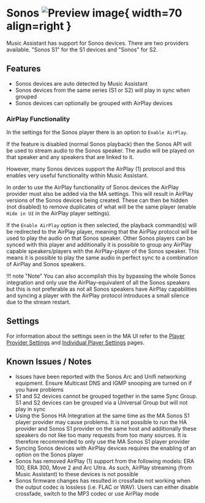 # Sonos ![Preview image](../assets/icons/sonos-icon.svg){ width=70 align=right }

Music Assistant has support for Sonos devices. There are two providers available. "Sonos S1" for the S1 devices and "Sonos" for S2.

## Features

- Sonos devices are auto detected by Music Assistant
- Sonos devices from the same series (S1 or S2) will play in sync when grouped
- Sonos devices can optionally be grouped with AirPlay devices

### AirPlay Functionality

In the settings for the Sonos player there is an option to `Enable AirPlay`.

If the feature is disabled (normal Sonos playback) then the Sonos API will be used to stream audio to the Sonos speaker. The audio will be played on that speaker and any speakers that are linked to it.

However, many Sonos devices support the AirPlay (1) protocol and this enables very useful functionality within Music Assistant.

In order to use the AirPlay functionality of Sonos devices the AirPlay provider must also be added via the MA settings. This will result in AirPlay versions of the Sonos devices being created. These can then be hidden (not disabled) to remove duplicates of what will be the same player (enable `Hide in UI` in the AirPlay player settings).

If the `Enable AirPlay` option is then selected, the playback command(s) will be redirected to the AirPlay player, meaning that the AirPlay protocol will be used to play the audio on that Sonos speaker. Other Sonos players can be synced with this player and additionally it is possible to group any AirPlay capable speakers/players with the AirPlay-player of the Sonos speaker. This means it is possible to play the same audio in perfect sync to a combination of AirPlay and Sonos speakers.

!!! note "Note"
    You can also accomplish this by bypassing the whole Sonos integration and only use the AirPlay-equivalent of all the Sonos speakers but this is not preferable as not all Sonos speakers have AirPlay capabilities and syncing a player with the AirPlay protocol introduces a small silence due to the stream restart.

## Settings

For information about the settings seen in the MA UI refer to the [Player Provider Settings](../settings/player-provider.md) and [Individual Player Settings](../settings/individual-player.md) pages.

## Known Issues / Notes

- Issues have been reported with the Sonos Arc and Unifi networking equipment. Ensure Multicast DNS and IGMP snooping are turned on if you have problems
- S1 and S2 devices cannot be grouped together in the same Sync Group. S1 and S2 devices can be grouped via a Universal Group but will not play in sync
- Using the Sonos HA Integration at the same time as the MA Sonos S1 player provider may cause problems. It is not possible to run the HA provider and Sonos S1 provider on the same host and additionally these speakers do not like too many requests from too many sources. It is therefore recommended to only use the MA Sonos S1 player provider
- Syncing Sonos devices with AirPlay devices requires the enabling of an option on the Sonos player
- Sonos has removed AirPlay (1) support from the following models: ERA 100, ERA 300, Move 2 and Arc Ultra. As such, AirPlay streaming (from Music Assistant) to these devices is not possible
- Sonos firmware changes has resulted in crossfade not working when the output codec is lossless (i.e. FLAC or WAV). Users can either disable crossfade, switch to the MP3 codec or use AirPlay mode
